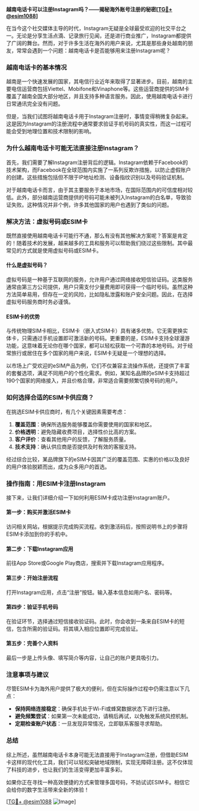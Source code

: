 **越南电话卡可以注册Instagram吗？——揭秘海外账号注册的秘密[[TG💪+ @esim1088](https://t.me/s/esim1088)]**

在当今这个社交媒体主导的时代，Instagram无疑是全球最受欢迎的社交平台之一。无论是分享生活点滴、记录旅行见闻，还是进行商业推广，Instagram都提供了广阔的舞台。然而，对于许多生活在海外的用户来说，尤其是那些身处越南的朋友，常常会遇到一个问题：越南电话卡是否能够用来注册Instagram呢？

### **越南电话卡的基本情况**

越南是一个快速发展的国家，其电信行业近年来取得了显著进步。目前，越南的主要电信运营商包括Viettel、Mobifone和Vinaphone等。这些运营商提供的SIM卡覆盖了越南全国大部分地区，并且支持多种语言服务。因此，使用越南电话卡进行日常通讯完全没有问题。

但是，当我们试图将越南电话卡用于Instagram注册时，事情变得稍微复杂起来。这是因为Instagram的注册流程中通常要求验证手机号码的真实性，而这一过程可能会受到地理位置和技术限制的影响。

### **为什么越南电话卡可能无法直接注册Instagram？**

首先，我们需要了解Instagram注册背后的逻辑。Instagram依赖于Facebook的技术架构，而Facebook在全球范围内实施了一系列反欺诈措施，以防止虚假账户的创建。这些措施包括但不限于IP地址检测、设备指纹识别以及号码验证机制。

对于越南电话卡而言，由于其主要服务于本地市场，在国际范围内的可信度相对较低。此外，部分越南运营商提供的号码可能未被列入Instagram的白名单，导致验证失败。这种情况并非个例，许多其他国家的用户也遇到了类似的问题。

### **解决方法：虚拟号码或ESIM卡**

既然直接使用越南电话卡可能行不通，那么有没有其他解决方案呢？答案是肯定的！随着技术的发展，越来越多的工具和服务可以帮助我们绕过这些限制。其中最常见的方式就是使用虚拟号码或ESIM卡。

#### **什么是虚拟号码？**
虚拟号码是一种基于互联网的服务，允许用户通过网络接收短信验证码。这类服务通常由第三方公司提供，用户只需支付少量费用即可获得一个临时号码。虽然这种方法简单易用，但存在一定的风险，比如隐私泄露和账户安全问题。因此，在选择虚拟号码服务商时务必谨慎。

#### **ESIM卡的优势**
与传统物理SIM卡相比，ESIM卡（嵌入式SIM卡）具有诸多优势。它无需更换实体卡，只需通过手机设置即可激活新的号码。更重要的是，ESIM卡支持全球漫游功能，这意味着无论你在哪个国家，都可以轻松获取一个可靠的本地号码。对于经常旅行或居住在多个国家的用户来说，ESIM卡无疑是一个理想的选择。

以市场上广受欢迎的eSIM产品为例，它们不仅兼容主流操作系统，还提供了丰富的套餐选项，满足不同用户的个性化需求。例如，某知名品牌的eSIM卡支持超过190个国家的网络接入，并且价格合理，非常适合需要频繁切换号码的用户。

### **如何选择合适的ESIM卡供应商？**

在挑选ESIM卡供应商时，有几个关键因素需要考虑：

1. **覆盖范围**：确保所选服务能够覆盖你需要使用的国家和地区。
2. **价格透明**：避免隐藏收费项目，选择性价比高的方案。
3. **客户评价**：查看其他用户的反馈，了解服务质量。
4. **技术支持**：确认供应商是否提供及时有效的客服支持。

经过综合比较，某品牌旗下的eSIM卡因其广泛的覆盖范围、实惠的价格以及良好的用户体验脱颖而出，成为众多用户的首选。

### **操作指南：用ESIM卡注册Instagram**

接下来，让我们详细介绍一下如何利用ESIM卡成功注册Instagram账户。

#### **第一步：购买并激活ESIM卡**
访问相关网站，根据提示完成购买流程。收到激活码后，按照说明书上的步骤将ESIM卡添加到你的手机中。

#### **第二步：下载Instagram应用**
前往App Store或Google Play商店，搜索并下载Instagram应用程序。

#### **第三步：开始注册流程**
打开Instagram应用，点击“注册”按钮。输入基本信息如用户名、密码等。

#### **第四步：验证手机号码**
在验证环节，选择通过短信接收验证码。此时，你会收到一条来自ESIM卡的短信，包含所需的验证码。将其填入相应位置即可完成验证。

#### **第五步：完善个人资料**
最后一步是上传头像、填写简介等内容，让自己的账户更具吸引力。

### **注意事项与建议**

尽管ESIM卡为海外用户提供了极大的便利，但在实际操作过程中仍需注意以下几点：

- **保持网络连接稳定**：确保手机处于Wi-Fi或蜂窝数据状态下进行注册。
- **避免频繁尝试**：如果第一次未能成功，请稍后再试，以免触发系统风控机制。
- **定期检查账户状态**：一旦发现异常情况，立即联系客服寻求帮助。

### **总结**

综上所述，虽然越南电话卡本身可能无法直接用于Instagram注册，但借助ESIM卡这样的现代化工具，我们可以轻松突破地域限制，实现无障碍注册。这不仅体现了科技的进步，也让我们的生活变得更加丰富多彩。

如果你正在寻找一种高效便捷的方式来管理多国号码，不妨试试ESIM卡。相信它会给你的数字生活带来全新的体验！

[[TG💪+ @esim1088](https://t.me/s/esim1088) ![Image](https://i.postimg.cc/4NQfJmqS/Snipaste-2025-05-13-00-14-12.png)]